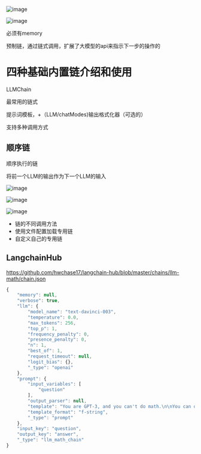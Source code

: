 ![image](https://github.com/user-attachments/assets/8191110f-0fca-42de-b369-333e731f0dfc)


![image](https://github.com/user-attachments/assets/252c3c5f-d474-46b3-80fc-44c8972d5245)

必须有memory

预制链，通过链式调用，扩展了大模型的api来指示下一步的操作的

# 四种基础内置链介绍和使用

LLMChain

最常用的链式

提示词模板，+（LLM/chatModes)输出格式化器（可选的）

支持多种调用方式

## 顺序链

顺序执行的链

将前一个LLM的输出作为下一个LLM的输入


![image](https://github.com/user-attachments/assets/49ddc78b-e1f6-426e-9ba8-86f6dc8534b6)


![image](https://github.com/user-attachments/assets/cd76b08c-7464-46a5-96fc-3d492396c3c9)

![image](https://github.com/user-attachments/assets/87aad869-a624-4194-b9ad-01432baed8f4)




- 链的不同调用方法
- 使用文件配置加载专用链
- 自定义自己的专用链

## LangchainHub

https://github.com/hwchase17/langchain-hub/blob/master/chains/llm-math/chain.json


```js
{
    "memory": null,
    "verbose": true,
    "llm": {
        "model_name": "text-davinci-003",
        "temperature": 0.0,
        "max_tokens": 256,
        "top_p": 1,
        "frequency_penalty": 0,
        "presence_penalty": 0,
        "n": 1,
        "best_of": 1,
        "request_timeout": null,
        "logit_bias": {},
        "_type": "openai"
    },
    "prompt": {
        "input_variables": [
            "question"
        ],
        "output_parser": null,
        "template": "You are GPT-3, and you can't do math.\n\nYou can do basic math, and your memorization abilities are impressive, but you can't do any complex calculations that a human could not do in their head. You also have an annoying tendency to just make up highly specific, but wrong, answers.\n\nSo we hooked you up to a Python 3 kernel, and now you can execute code. If anyone gives you a hard math problem, just use this format and we\u2019ll take care of the rest:\n\nQuestion: ${{Question with hard calculation.}}\n```python\n${{Code that prints what you need to know}}\n```\n```output\n${{Output of your code}}\n```\nAnswer: ${{Answer}}\n\nOtherwise, use this simpler format:\n\nQuestion: ${{Question without hard calculation}}\nAnswer: ${{Answer}}\n\nBegin.\n\nQuestion: What is 37593 * 67?\n\n```python\nprint(37593 * 67)\n```\n```output\n2518731\n```\nAnswer: 2518731\n\nQuestion: {question}\n",
        "template_format": "f-string",
        "_type": "prompt"
    },
    "input_key": "question",
    "output_key": "answer",
    "_type": "llm_math_chain"
}
```












